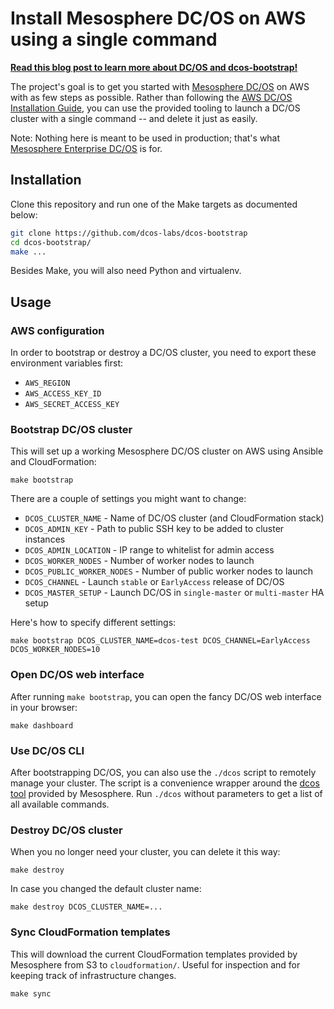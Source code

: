# Install Mesosphere DC/OS on AWS using a single command

**[Read this blog post to learn more about DC/OS and dcos-bootstrap!][blog]**

The project's goal is to get you started with [Mesosphere DC/OS] on AWS with as
few steps as possible. Rather than following the [AWS DC/OS Installation Guide],
you can use the provided tooling to launch a DC/OS cluster with a single command
-- and delete it just as easily.

Note: Nothing here is meant to be used in production; that's what [Mesosphere Enterprise DC/OS] is for.

## Installation

Clone this repository and run one of the Make targets as documented below:

```bash
git clone https://github.com/dcos-labs/dcos-bootstrap
cd dcos-bootstrap/
make ...
```

Besides Make, you will also need Python and virtualenv.

## Usage

### AWS configuration

In order to bootstrap or destroy a DC/OS cluster, you need to export these
environment variables first:

* `AWS_REGION`
* `AWS_ACCESS_KEY_ID`
* `AWS_SECRET_ACCESS_KEY`

### Bootstrap DC/OS cluster

This will set up a working Mesosphere DC/OS cluster on AWS using Ansible and
CloudFormation:

    make bootstrap

There are a couple of settings you might want to change:

* `DCOS_CLUSTER_NAME` - Name of DC/OS cluster (and CloudFormation stack)
* `DCOS_ADMIN_KEY` - Path to public SSH key to be added to cluster instances
* `DCOS_ADMIN_LOCATION` - IP range to whitelist for admin access
* `DCOS_WORKER_NODES` - Number of worker nodes to launch
* `DCOS_PUBLIC_WORKER_NODES` - Number of public worker nodes to launch
* `DCOS_CHANNEL` - Launch `stable` or `EarlyAccess` release of DC/OS
* `DCOS_MASTER_SETUP` - Launch DC/OS in `single-master` or `multi-master` HA setup

Here's how to specify different settings:

    make bootstrap DCOS_CLUSTER_NAME=dcos-test DCOS_CHANNEL=EarlyAccess DCOS_WORKER_NODES=10

### Open DC/OS web interface

After running `make bootstrap`, you can open the fancy DC/OS web interface in
your browser:

    make dashboard

### Use DC/OS CLI

After bootstrapping DC/OS, you can also use the `./dcos` script to remotely
manage your cluster. The script is a convenience wrapper around the [dcos tool]
provided by Mesosphere. Run `./dcos` without parameters to get a list of all
available commands.

### Destroy DC/OS cluster

When you no longer need your cluster, you can delete it this way:

    make destroy

In case you changed the default cluster name:

    make destroy DCOS_CLUSTER_NAME=...

### Sync CloudFormation templates

This will download the current CloudFormation templates provided by Mesosphere
from S3 to `cloudformation/`. Useful for inspection and for keeping track of
infrastructure changes.

    make sync

[Mesosphere DC/OS]: https://dcos.io/
[AWS DC/OS Installation Guide]: https://dcos.io/docs/latest/administration/installing/cloud/aws/
[Mesosphere Enterprise DC/OS]: https://mesosphere.com/enterprise/
[dcos tool]: https://dcos.io/docs/latest/usage/cli/
[blog]: https://mlafeldt.github.io/blog/getting-started-with-the-mesosphere-dcos/
